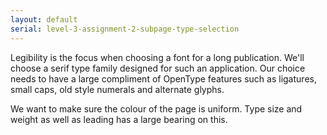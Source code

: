 ```yaml
---
layout: default
serial: level-3-assignment-2-subpage-type-selection
---
```

Legibility is the focus when choosing a font for a long publication. We'll choose a serif type family designed for such an application. Our choice needs to have a large compliment of OpenType features such as ligatures, small caps, old style numerals and alternate glyphs.

We want to make sure the colour of the page is uniform. Type size and weight as well as leading has a large bearing on this.